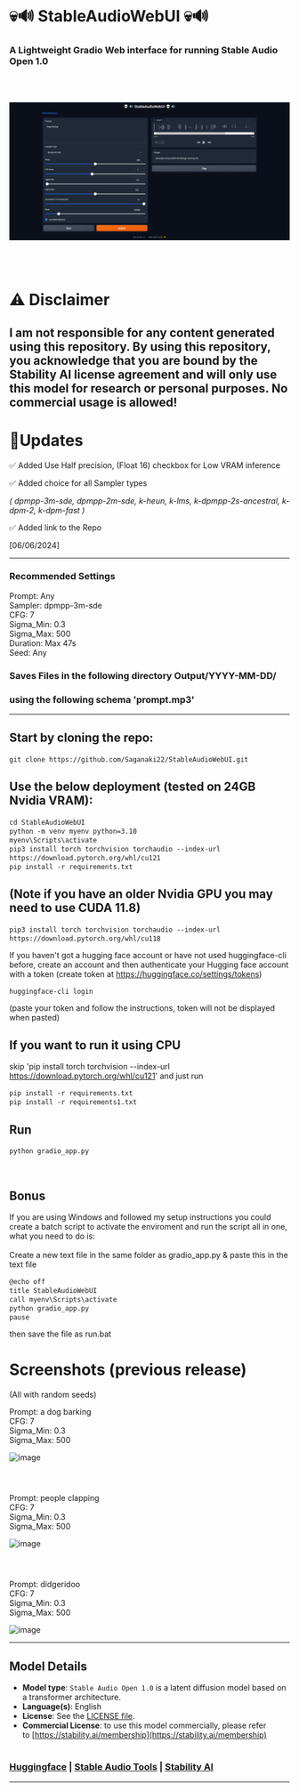 # 💀🔊 StableAudioWebUI 💀🔊

### A Lightweight Gradio Web interface for running Stable Audio Open 1.0 
<br>
<br>

![image](assets/screenshot0.png)

<br>
<br>

# ⚠ Disclaimer

## I am not responsible for any content generated using this repository. By using this repository, you acknowledge that you are bound by the Stability AI license agreement and will only use this model for research or personal purposes. No commercial usage is allowed! <br>

# 🚀Updates
✅ Added Use Half precision, (Float 16) checkbox for Low VRAM inference <br>

✅ Added choice for all Sampler types <br>

*( dpmpp-3m-sde, dpmpp-2m-sde, k-heun, k-lms, k-dpmpp-2s-ancestral, k-dpm-2, k-dpm-fast )* <br>

✅ Added link to the Repo <br>

[06/06/2024]

---

### Recommended Settings
Prompt: Any <br>
Sampler: dpmpp-3m-sde <br>
CFG: 7 <br>
Sigma_Min: 0.3 <br>
Sigma_Max: 500 <br>
Duration: Max 47s <br>
Seed: Any <br>

### Saves Files in the following directory Output/YYYY-MM-DD/ <br>
### using the following schema 'prompt.mp3' <br>

---

 ## Start by cloning the repo:
 
    git clone https://github.com/Saganaki22/StableAudioWebUI.git

    
## Use the below deployment (tested on 24GB Nvidia VRAM):

    cd StableAudioWebUI
    python -m venv myenv python=3.10
    myenv\Scripts\activate
    pip3 install torch torchvision torchaudio --index-url https://download.pytorch.org/whl/cu121
    pip install -r requirements.txt

    
## (Note if you have an older Nvidia GPU you may need to use CUDA 11.8)

    pip3 install torch torchvision torchaudio --index-url https://download.pytorch.org/whl/cu118

 If you haven't got a hugging face account or have not used huggingface-cli before, create an account and then authenticate your Hugging face account with a token (create token at https://huggingface.co/settings/tokens)

    huggingface-cli login

  (paste your token and follow the instructions, token will not be displayed when pasted)

  ## If you want to run it using CPU <br> 
  skip 'pip install torch torchvision --index-url https://download.pytorch.org/whl/cu121' and just run

    pip install -r requirements.txt
    pip install -r requirements1.txt

## Run


    python gradio_app.py
    
<br>

## Bonus
If you are using Windows and followed my setup instructions you could create a batch script to activate the enviroment and run the script all in one, what you need to do is: <br>
<br>
Create a new text file in the same folder as gradio_app.py & paste this in the text file

    @echo off
    title StableAudioWebUI
    call myenv\Scripts\activate
    python gradio_app.py
    pause

then save the file as run.bat

# Screenshots (previous release)

(All with random seeds) <br>

Prompt: a dog barking <br>
CFG: 7 <br>
Sigma_Min: 0.3 <br>
Sigma_Max: 500 <br>

![image](https://github.com/Saganaki22/StableAudioWebUI/blob/main/assets/screenshot1.png)

#
<br>
Prompt: people clapping <br>
CFG: 7 <br>
Sigma_Min: 0.3 <br>
Sigma_Max: 500 <br>

![image](https://github.com/Saganaki22/StableAudioWebUI/blob/main/assets/screenshot2.png)

#
<br>
Prompt: didgeridoo <br>
CFG: 7 <br>
Sigma_Min: 0.3 <br>
Sigma_Max: 500 <br>

![image](https://github.com/Saganaki22/StableAudioWebUI/blob/main/assets/screenshot3.png)

---

## Model Details

- **Model type**: `Stable Audio Open 1.0` is a latent diffusion model based on a transformer architecture.
- **Language(s)**: English
- **License**: See the [LICENSE file](https://huggingface.co/stabilityai/stable-audio-open-1.0/blob/main/LICENSE).
- **Commercial License**: to use this model commercially, please refer to [https://stability.ai/membership](https://stability.ai/membership)

#

### [Huggingface](https://huggingface.co/stabilityai/stable-audio-open-1.0)   |   [Stable Audio Tools](https://github.com/Stability-AI/stable-audio-tools)   |   [Stability AI](https://stability.ai/news/introducing-stable-audio-open)

---

